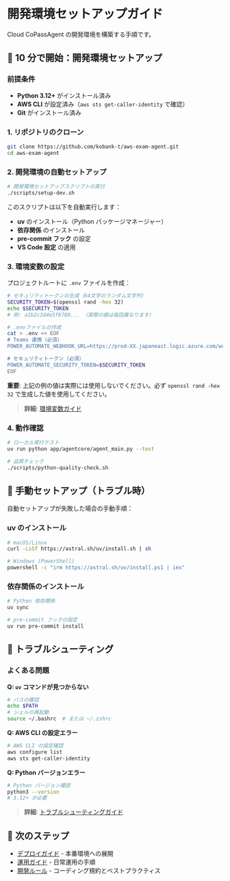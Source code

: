 # 開発環境セットアップガイド

Cloud CoPassAgent の開発環境を構築する手順です。

## 🚀 10 分で開始：開発環境セットアップ

### 前提条件

- **Python 3.12+** がインストール済み
- **AWS CLI** が設定済み（`aws sts get-caller-identity` で確認）
- **Git** がインストール済み

### 1. リポジトリのクローン

```bash
git clone https://github.com/kobank-t/aws-exam-agent.git
cd aws-exam-agent
```

### 2. 開発環境の自動セットアップ

```bash
# 開発環境セットアップスクリプトの実行
./scripts/setup-dev.sh
```

このスクリプトは以下を自動実行します：

- **uv** のインストール（Python パッケージマネージャー）
- **依存関係** のインストール
- **pre-commit フック** の設定
- **VS Code 設定** の適用

### 3. 環境変数の設定

プロジェクトルートに `.env` ファイルを作成：

```bash
# セキュリティトークンの生成（64文字のランダム文字列）
SECURITY_TOKEN=$(openssl rand -hex 32)
echo $SECURITY_TOKEN
# 例: a1b2c3d4e5f6789... （実際の値は毎回異なります）

# .envファイルの作成
cat > .env << EOF
# Teams 連携（必須）
POWER_AUTOMATE_WEBHOOK_URL=https://prod-XX.japaneast.logic.azure.com/workflows/YOUR-WORKFLOW-ID/triggers/manual/paths/invoke?api-version=2016-06-01&sp=%2Ftriggers%2Fmanual%2Frun&sv=1.0&sig=YOUR-SIGNATURE

# セキュリティトークン（必須）
POWER_AUTOMATE_SECURITY_TOKEN=$SECURITY_TOKEN
EOF
```

**重要**: 上記の例の値は実際には使用しないでください。必ず `openssl rand -hex 32` で生成した値を使用してください。

> **詳細**: [環境変数ガイド](environment-variables-guide.md)

### 4. 動作確認

```bash
# ローカル実行テスト
uv run python app/agentcore/agent_main.py --test

# 品質チェック
./scripts/python-quality-check.sh
```

## 🔧 手動セットアップ（トラブル時）

自動セットアップが失敗した場合の手動手順：

### uv のインストール

```bash
# macOS/Linux
curl -LsSf https://astral.sh/uv/install.sh | sh

# Windows (PowerShell)
powershell -c "irm https://astral.sh/uv/install.ps1 | iex"
```

### 依存関係のインストール

```bash
# Python 依存関係
uv sync

# pre-commit フックの設定
uv run pre-commit install
```

## 🚨 トラブルシューティング

### よくある問題

**Q: `uv` コマンドが見つからない**

```bash
# パスの確認
echo $PATH
# シェルの再起動
source ~/.bashrc  # または ~/.zshrc
```

**Q: AWS CLI の設定エラー**

```bash
# AWS CLI の設定確認
aws configure list
aws sts get-caller-identity
```

**Q: Python バージョンエラー**

```bash
# Python バージョン確認
python3 --version
# 3.12+ が必要
```

> **詳細**: [トラブルシューティングガイド](troubleshooting-guide.md)

## 🎯 次のステップ

- [デプロイガイド](deployment-guide.md) - 本番環境への展開
- [運用ガイド](operations-guide.md) - 日常運用の手順
- [開発ルール](.kiro/steering/) - コーディング規約とベストプラクティス
